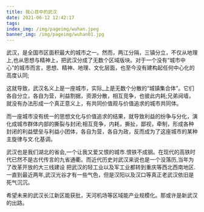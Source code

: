```yaml
---
title: 我心目中的武汉
date: 2021-06-12 12:42:17
tags:
index_img: /img/pageimg/wuhan.jpeg
banner_img: /img/pageimg/wuhan01.jpg
---
```



武汉，是全国市区面积最大的城市之一。然而，两江分隔，三镇分立，不仅从地理上,也从思想与精神上，把武汉分成了无数个区域版块。对于一个没有“城市中心”的城市而言，思想、精神、地理、文化层面，也至今没有建构起任何中心化的高度认同;

这就导致，武汉名义上是一座城市，实际_上是无数个分散的“城镇集合体”。它们各自分立，各自为营，利益割据，资源分散，相互竞争，也彼此内耗;兄弟阋墙，就没有办法形成一个真正意义上，有共同价值观与价值追求的城市共同体。

而一座城市没有统一的思想文化与价值追求的结果，就导致利益的纷争与分化，演化成城市群体内部的撕裂与封闭;相互竞争，内耗，撕扯，鄙视，牵制，形成各种封闭的利益壁垒与利益小团体，各自为营，各自为政，反而成为了这座城市的某种主旋律与文.化基调。

武汉也是我们湖北的省会,一个让我又爱又恨的城市.恨铁不成钢。在现代的高铁时代已然不是古代传言的九省通衢。而近代历史对武汉来说也是一个没落历,当年为了改革开放的大三线建设 把武汉的轻工业以及军工业都转到重庆等西北西南地区.一直到最近两年,武汉光谷才有一些气色，但是汉阳以及汉口等真正老武汉依旧是死气沉沉。

希望未来的武汉长江新区能获批，天河机场等区域能产业规模化。那或许是新武汉的出路。